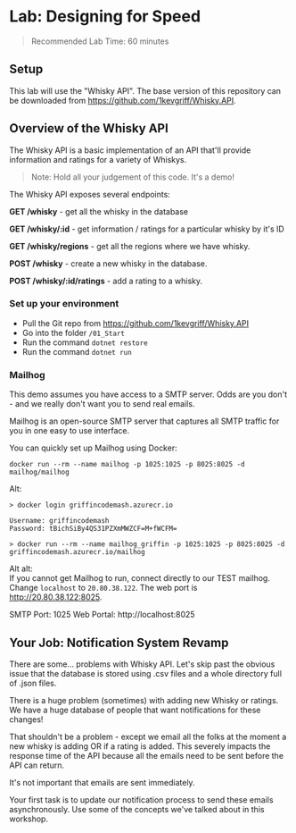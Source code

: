 # Lab: Designing for Speed

> Recommended Lab Time: 60 minutes

## Setup

This lab will use the "Whisky API".  The base version of this repository can be downloaded from https://github.com/1kevgriff/Whisky.API.

## Overview of the Whisky API
The Whisky API is a basic implementation of an API that'll provide information and ratings for a variety of Whiskys.

> Note: Hold all your judgement of this code.  It's a demo!

The Whisky API exposes several endpoints:

**GET /whisky** - get all the whisky in the database

**GET /whisky/:id** - get information / ratings for a particular whisky by it's ID
  
**GET /whisky/regions** - get all the regions where we have whisky.

**POST /whisky** - create a new whisky in the database.

**POST /whisky/:id/ratings** - add a rating to a whisky.

### Set up your environment

* Pull the Git repo from https://github.com/1kevgriff/Whisky.API
* Go into the folder `/01_Start`
* Run the command `dotnet restore`
* Run the command `dotnet run`

### Mailhog

This demo assumes you have access to a SMTP server.  Odds are you don't - and we really don't want you to send real emails.

Mailhog is an open-source SMTP server that captures all SMTP traffic for you in one easy to use interface.

You can quickly set up Mailhog using Docker:

```dotnetcli
docker run --rm --name mailhog -p 1025:1025 -p 8025:8025 -d mailhog/mailhog
``` 

Alt:
```dotnetcli
> docker login griffincodemash.azurecr.io

Username: griffincodemash
Password: tBichSiBy4QS31PZXmMWZCF=M+fWCFM=

> docker run --rm --name mailhog_griffin -p 1025:1025 -p 8025:8025 -d griffincodemash.azurecr.io/mailhog
```
Alt alt:  
If you cannot get Mailhog to run, connect directly to our TEST mailhog.  Change `localhost` to `20.80.38.122`.  The web port is http://20.80.38.122:8025.  


SMTP Port: 1025
Web Portal:  http://localhost:8025

## Your Job:  Notification System Revamp

There are some... problems with Whisky API.  Let's skip past the obvious issue that the database is stored using .csv files and a whole directory full of .json files.  

There is a huge problem (sometimes) with adding new Whisky or ratings.  We have a huge database of people that want notifications for these changes!  

That shouldn't be a problem - except we email all the folks at the moment a new whisky is adding OR if a rating is added.  This severely impacts the response time of the API because all the emails need to be sent before the API can return.  

It's not important that emails are sent immediately.  

Your first task is to update our notification process to send these emails asynchronously.  Use some of the concepts we've talked about in this workshop.
